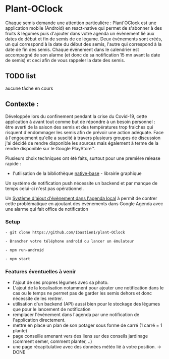 # Plant-OClock

Chaque semis demande une attention particulière : 
Plant'OClock est une application mobile (Android) en react-native qui permet de s'abonner à des fruits & légumes
puis d'ajouter dans votre agenda un évènement lié aux dates de début et fin de semis de ce légume. Deux évènements sont créés, 
un qui correspond à la date du début des semis, l'autre qui correspond à la date de fin des semis. 
Chaque événement dans le calendrier est accompagné de son alarme (et donc de sa notification 15 mn avant la date de semis)
et ceci afin de vous rappeler la date des semis.

## TODO list

aucune tâche en cours

## Contexte : 

Développée lors du confinement pendant la crise du Covid-19, cette application à avant tout comme but de répondre à un besoin personnel : être averti de la saison des semis et des températures trop fraiches qui risquent d'endommager les semis afin de prévoir une action adéquate. Face à l'engouement qu'elle a suscité à travers plusieurs groupes de discussion j'ai décidé de rendre disponible les sources mais également à terme de la rendre disponible sur le Google PlayStore™.

Plusieurs choix techniques ont été faits, surtout pour une première release rapide :


- l'utilisation de la bibliothèque [native-base](https://nativebase.io/) - librairie graphique

Un système de notification push nécessite un backend et par manque de temps celui-ci n'est pas opérationnel.

Un [Système d'ajout d'évènement dans l'agenda local](https://github.com/wmcmahan/react-native-calendar-events) à permit de contrer cette problématique en ajoutant des événements dans Google Agenda avec une alarme qui fait office de notification



### Setup

```
- git clone https://github.com/1bastien1/plant-OClock
```
```
- Brancher votre téléphone androîd ou lancer un émulateur
```
```
- npm run-android
```
```
- npm start
```


### Features éventuelles à venir


- l'ajout de ses propres légumes avec sa photo.
- L'ajout de la localisation notamment pour ajouter une notification dans le cas ou le temps ne permet pas de garder
les semis dehors et donc nécessite de les rentrer.
- utilisation d'un backend (API) aussi bien pour le stockage des légumes que pour le lancement de notification
- remplacer l'événement dans l'agenda par une notification de l'application directement.
- mettre en place un plan de son potager sous forme de carré (1 carré = 1 plante)
- page conseille amenant vers des liens sur des conseils jardinage (comment semer, comment planter, ..)
- une page récapitulative avec des données météo lié à votre position. -> DONE


